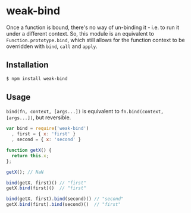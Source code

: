 # weak-bind #

Once a function is bound, there's no way of un-binding it - i.e. to run it
under a different context. So, this module is an equivalent to
`Function.prototype.bind`, which still allows for the function context to be
overridden with `bind`, `call` and `apply`.

## Installation ##

``` bash
$ npm install weak-bind
```

## Usage ##

`bind(fn, context, [args...])` is equivalent to `fn.bind(context, [args...])`,
but reversible.

``` javascript
var bind = require('weak-bind')
  , first = { x: 'first' }
  , second = { x: 'second' }

function getX() {
  return this.x;
};

getX(); // NaN

bind(getX, first)() // "first"
getX.bind(first)()  // "first"

bind(getX, first).bind(second)() // "second"
getX.bind(first).bind(second)()  // "first"
```